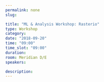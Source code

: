 ```yaml
---
permalink: none
slug:

title: "ML & Analysis Workshop: Rasterio"
type: Workshop
category:
date: "2018-09-20"
time: "09:00"
time_slot: "09:00"
duration:
room: Meridian D/E
speakers:

description:
---
```

